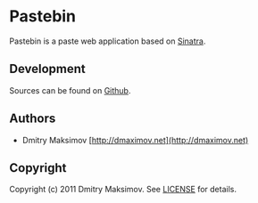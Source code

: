 Pastebin
========

Pastebin is a paste web application based on [Sinatra](http://www.sinatrarb.com).

Development
-----------

Sources can be found on [Github](http://github.com/kolo/pastebin).

Authors
-------

* Dmitry Maksimov [http://dmaximov.net](http://dmaximov.net)

Copyright
---------

Copyright (c) 2011 Dmitry Maksimov. See [LICENSE](LICENSE) for details.
